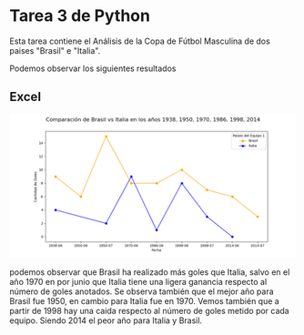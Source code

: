 # Tarea 3 de Python 
Esta tarea contiene el Análisis de la Copa de Fútbol Masculina de dos paises "Brasil" e "Italia".

Podemos observar los siguientes resultados

## Excel
![](https://github.com/Ana-Gabriela-Taipe/Tarea3Python/blob/08d1183b95a357ad56ce94b0f10659d3cd5bf4ea/Comparacion1Grafico_AnaGabrielaTaipe.png)

podemos observar que Brasil ha realizado más goles que Italia, salvo en el año 1970 en por junio que Italia tiene una ligera ganancia respecto al número de goles anotados. Se observa también que el mejor año para Brasil fue 1950, en cambio para Italia fue en 1970. Vemos también que a partir de 1998 hay una caida respecto al número de goles metido por cada equipo. Siendo 2014 el peor año para Italia y Brasil. 
